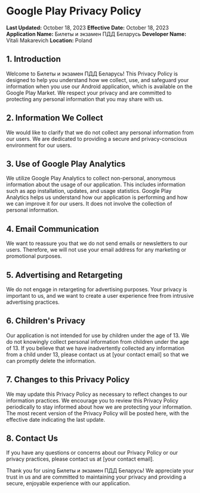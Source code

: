 # Google Play Privacy Policy

**Last Updated:** October 18, 2023
**Effective Date:** October 18, 2023
**Application Name:** Билеты и экзамен ПДД Беларусь
**Developer Name:** Vitali Makarevich
**Location:** Poland

## 1. Introduction

Welcome to Билеты и экзамен ПДД Беларусь! This Privacy Policy is designed to help you understand how we collect, use, and safeguard your information when you use our Android application, which is available on the Google Play Market. We respect your privacy and are committed to protecting any personal information that you may share with us.

## 2. Information We Collect

We would like to clarify that we do not collect any personal information from our users. We are dedicated to providing a secure and privacy-conscious environment for our users.

## 3. Use of Google Play Analytics

We utilize Google Play Analytics to collect non-personal, anonymous information about the usage of our application. This includes information such as app installation, updates, and usage statistics. Google Play Analytics helps us understand how our application is performing and how we can improve it for our users. It does not involve the collection of personal information.

## 4. Email Communication

We want to reassure you that we do not send emails or newsletters to our users. Therefore, we will not use your email address for any marketing or promotional purposes.

## 5. Advertising and Retargeting

We do not engage in retargeting for advertising purposes. Your privacy is important to us, and we want to create a user experience free from intrusive advertising practices.

## 6. Children's Privacy

Our application is not intended for use by children under the age of 13. We do not knowingly collect personal information from children under the age of 13. If you believe that we have inadvertently collected any information from a child under 13, please contact us at [your contact email] so that we can promptly delete the information.

## 7. Changes to this Privacy Policy

We may update this Privacy Policy as necessary to reflect changes to our information practices. We encourage you to review this Privacy Policy periodically to stay informed about how we are protecting your information. The most recent version of the Privacy Policy will be posted here, with the effective date indicating the last update.

## 8. Contact Us

If you have any questions or concerns about our Privacy Policy or our privacy practices, please contact us at [your contact email].

Thank you for using Билеты и экзамен ПДД Беларусь! We appreciate your trust in us and are committed to maintaining your privacy and providing a secure, enjoyable experience with our application.
